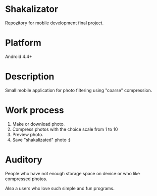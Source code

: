 # Shakalizator
Repozitory for mobile development final project.

# Platform
Android 4.4+ 

# Description
Small mobile application for photo filtering using "coarse" compression.

# Work process
1. Make or download photo.
2. Compress photos with the choice scale from 1 to 10
3. Preview photo.
4. Save "shakalizated" photo :)

# Auditory
People who have not enough storage space on device or who like compressed photos.

Also a users who love such simple and fun programs.  
